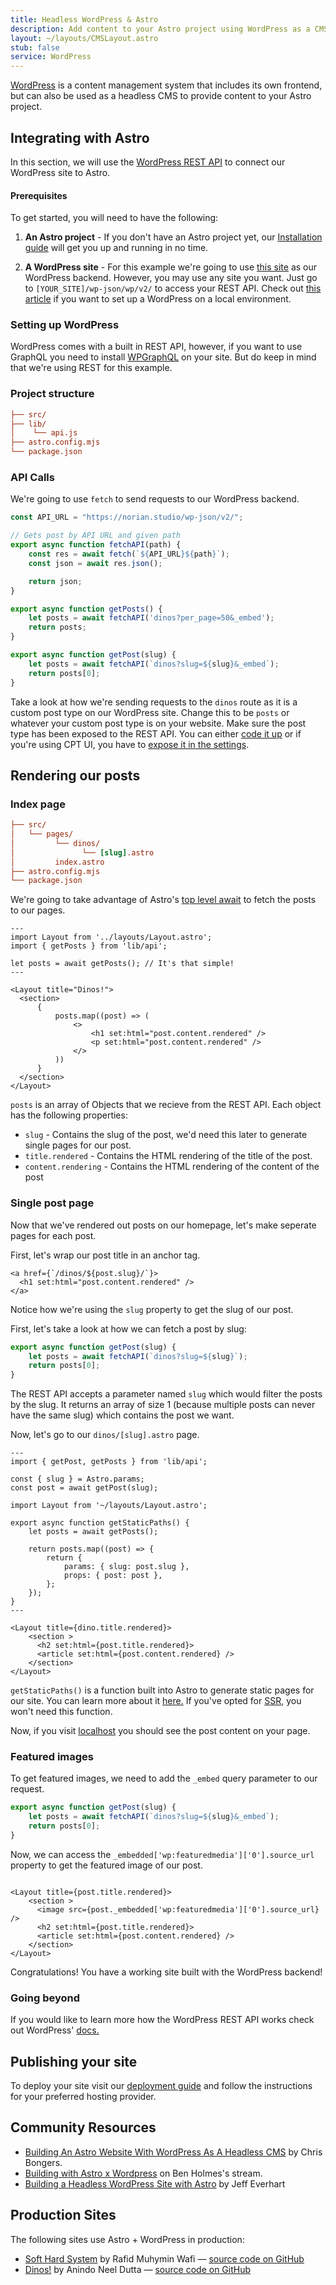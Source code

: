 ```yaml
---
title: Headless WordPress & Astro
description: Add content to your Astro project using WordPress as a CMS
layout: ~/layouts/CMSLayout.astro
stub: false
service: WordPress
---
```


[WordPress](https://wordpress.org/) is a content management system that includes its own frontend, but can also be used as a headless CMS to provide content to your Astro project.

## Integrating with Astro
In this section, we will use the [WordPress REST API](https://developer.wordpress.org/rest-api/) to connect our WordPress site to Astro.

#### Prerequisites

To get started, you will need to have the following:

1. **An Astro project** - If you don't have an Astro project yet, our [Installation guide](/en/install/auto/) will get you up and running in no time.

2. **A WordPress site** - For this example we're going to use [this site](https://norian.studio/dinosaurs/) as our WordPress backend. However, you may use any site you want. Just go to `[YOUR_SITE]/wp-json/wp/v2/` to access your REST API. Check out [this article](https://wordpress.org/support/article/installing-wordpress-on-your-own-computer/) if you want to set up a WordPress on a local environment.

### Setting up WordPress
WordPress comes with a built in REST API, however, if you want to use GraphQL you need to install [WPGraphQL](https://wordpress.org/plugins/wp-graphql/) on your site. But do keep in mind that we're using REST for this example.

### Project structure
```ini title="Project Structure" ins={2, 3}
├── src/
├── lib/
│    └── api.js
├── astro.config.mjs
└── package.json
```

### API Calls
We're going to use `fetch` to send requests to our WordPress backend.

```js title="lib/api.js"
const API_URL = "https://norian.studio/wp-json/v2/";

// Gets post by API URL and given path
export async function fetchAPI(path) {
    const res = await fetch(`${API_URL}${path}`);
    const json = await res.json();

    return json;
}

export async function getPosts() {
    let posts = await fetchAPI('dinos?per_page=50&_embed');
    return posts;
}

export async function getPost(slug) {
    let posts = await fetchAPI(`dinos?slug=${slug}&_embed`);
    return posts[0];
}
```

Take a look at how we're sending requests to the `dinos` route as it is a custom post type on our WordPress site. Change this to be `posts` or whatever your custom post type is on your website. Make sure the post type has been exposed to the REST API. You can either [code it up](https://developer.wordpress.org/rest-api/extending-the-rest-api/adding-rest-api-support-for-custom-content-types/) or if you're using CPT UI, you have to [expose it in the settings](https://stackoverflow.com/questions/48536646/how-can-i-get-data-from-custom-post-type-using-wp-rest-api).

## Rendering our posts

### Index page
```ini title="Project Structure" ins={3, 4}
├── src/
│   └── pages/
│         └── dinos/
│               └── [slug].astro
│         index.astro
├── astro.config.mjs
└── package.json
```

We're going to take advantage of Astro's [top level await](/en/guides/data-fetching/#fetch-in-astro) to fetch the posts to our pages.

```astro title="/src/pages/index.astro"
---
import Layout from '../layouts/Layout.astro';
import { getPosts } from 'lib/api';

let posts = await getPosts(); // It's that simple!
---

<Layout title="Dinos!">
  <section>
      {
          posts.map((post) => (
              <>
                  <h1 set:html="post.content.rendered" />
                  <p set:html="post.content.rendered" />
              </>
          ))
      }
  </section>
</Layout>
```

`posts` is an array of Objects that we recieve from the REST API. Each object has the following properties:
- `slug` - Contains the slug of the post, we'd need this later to generate single pages for our post.
- `title.rendered` - Contains the HTML rendering of the title of the post.
- `content.rendering` - Contains the HTML rendering of the content of the post

### Single post page

Now that we've rendered out posts on our homepage, let's make seperate pages for each post.

First, let's wrap our post title in an anchor tag.

```astro title="/src/pages/index.astro"
<a href={`/dinos/${post.slug}/`}>
  <h1 set:html="post.content.rendered" />
</a>
```

Notice how we're using the `slug` property to get the slug of our post.

First, let's take a look at how we can fetch a post by slug:
```js title="/lib/api.js"
export async function getPost(slug) {
    let posts = await fetchAPI(`dinos?slug=${slug}`);
    return posts[0];
}
```

The REST API accepts a parameter named `slug` which would filter the posts by the slug. It returns an array of size 1 (because multiple posts can never have the same slug) which contains the post we want.

Now, let's go to our `dinos/[slug].astro` page.

```astro title="/src/pages/dinos/[slug].astro"
---
import { getPost, getPosts } from 'lib/api';

const { slug } = Astro.params;
const post = await getPost(slug);

import Layout from '~/layouts/Layout.astro';

export async function getStaticPaths() {
	let posts = await getPosts();

	return posts.map((post) => {
		return {
			params: { slug: post.slug },
			props: { post: post },
		};
	});
}
---

<Layout title={dino.title.rendered}>
    <section >
      <h2 set:html={post.title.rendered}>
      <article set:html={post.content.rendered} />
    </section>
</Layout>

```

`getStaticPaths()` is a function built into Astro to generate static pages for our site. You can learn more about it [here.](/en/reference/api-reference/#getstaticpaths) If you've opted for [SSR](/en/guides/server-side-rendering/), you won't need this function.

Now, if you visit [localhost](http://localhost:3000/dinos/rhizodus) you should see the post content on your page. 

### Featured images

To get featured images, we need to add the `_embed` query parameter to our request.

```js title="/lib/api.js" /&_embed/
export async function getPost(slug) {
    let posts = await fetchAPI(`dinos?slug=${slug}&_embed`);
    return posts[0];
}
```

Now, we can access the `_embedded['wp:featuredmedia']['0'].source_url` property to get the featured image of our post.

```astro title="/src/pages/dinos/[slug].astro"

<Layout title={post.title.rendered}>
    <section >
      <image src={post._embedded['wp:featuredmedia']['0'].source_url} />
      <h2 set:html={post.title.rendered}>
      <article set:html={post.content.rendered} />
    </section>
</Layout>
```

Congratulations! You have a working site built with the WordPress backend!

### Going beyond
If you would like to learn more how the WordPress REST API works check out WordPress' [docs.](https://developer.wordpress.org/rest-api/)

## Publishing your site
To deploy your site visit our [deployment guide](/en/guides/deploy/) and follow the instructions for your preferred hosting provider.

## Community Resources 

- [Building An Astro Website With WordPress As A Headless CMS](https://blog.openreplay.com/building-an-astro-website-with-wordpress-as-a-headless-cms/) by Chris Bongers.
- [Building with Astro x Wordpress](https://www.youtube.com/watch?v=Jstqgklvfnc) on Ben Holmes's stream.
- [Building a Headless WordPress Site with Astro](https://developers.wpengine.com/blog/building-a-headless-wordpress-site-with-astro) by Jeff Everhart

## Production Sites

The following sites use Astro + WordPress in production:

- [Soft Hard System](https://softhardsystem.com/) by Rafid Muhymin Wafi — [source code on GitHub](https://github.com/RafidMuhymin/softhardsystem)
- [Dinos!](https://wc-dinos.netlify.app/) by Anindo Neel Dutta — [source code on GitHub](https://github.com/leen-neel/astro-wordpress)
